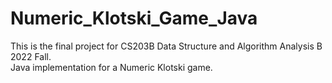 # Numeric_Klotski_Game_Java
This is the final project for CS203B Data Structure and Algorithm Analysis B 2022 Fall. \
Java implementation for a Numeric Klotski game.
